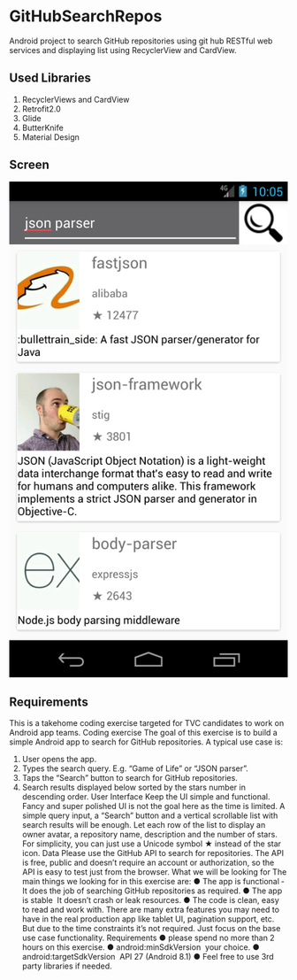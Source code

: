 # GitHubSearchRepos
Android project to search GitHub repositories using git hub RESTful web services and displaying list using RecyclerView and CardView.

Used Libraries
-----------------
1. RecyclerViews and CardView
2. Retrofit2.0
3. Glide
4. ButterKnife
5. Material Design

Screen
---------------
![List of Repositories :)](https://github.com/SrinivasaRaoMakkena/GitHubSearchRepos/blob/master/Screenshot_1517695556.png)

Requirements
---------------

This is a take­home coding exercise targeted for TVC candidates to work on Android app teams.
Coding exercise
The goal of this exercise is to build a simple Android app to search for GitHub repositories.
A typical use case is:
1. User opens the app.
2. Types the search query. E.g. “Game of Life” or “JSON parser”.
3. Taps the “Search” button to search for GitHub repositories.
4. Search results displayed below sorted by the stars number in descending order.
User Interface
Keep the UI simple and functional. Fancy and super polished UI is not the goal here as the time
is limited. A simple query input, a “Search” button and a vertical scrollable list with search results
will be enough.
Let each row of the list to display an owner avatar, a repository name, description and the
number of stars. For simplicity, you can just use a Unicode symbol ★ instead of the star icon.
Data
Please use the GitHub API to search for repositories. The API is free, public and doesn’t require
an account or authorization, so the API is easy to test just from the browser.
What we will be looking for
The main things we looking for in this exercise are:
● The app is functional ­ It does the job of searching GitHub repositories as required.
● The app is stable ­ It doesn’t crash or leak resources.
● The code is clean, easy to read and work with.
There are many extra features you may need to have in the real production app like tablet UI,
pagination support, etc. But due to the time constraints it’s not required. Just focus on the base
use case functionality.
Requirements
● please spend no more than 2 hours on this exercise.
● android:minSdkVersion ­ your choice.
● android:targetSdkVersion ­ API 27 (Android 8.1)
● Feel free to use 3rd party libraries if needed.

